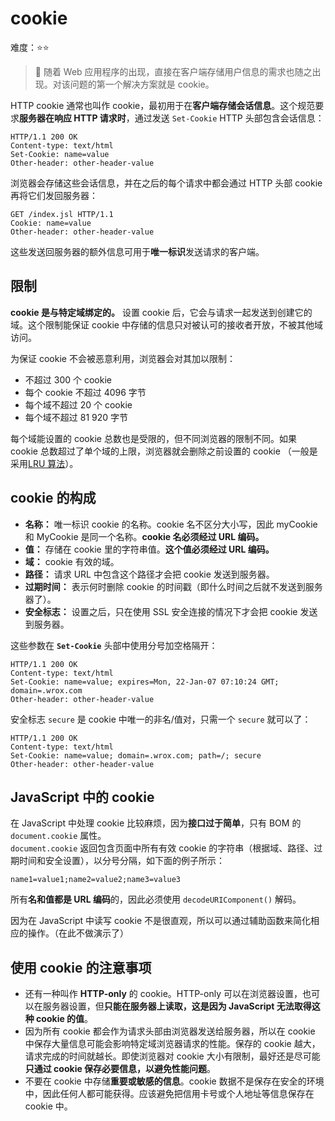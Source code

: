 # cookie

难度：⭐️⭐️

> 💌 随着 Web 应用程序的出现，直接在客户端存储用户信息的需求也随之出现。对该问题的第一个解决方案就是 cookie。

HTTP cookie 通常也叫作 cookie，最初用于在**客户端存储会话信息**。这个规范要求**服务器在响应 HTTP 请求时**，通过发送 `Set-Cookie` HTTP 头部包含会话信息：

```text{3}
HTTP/1.1 200 OK
Content-type: text/html
Set-Cookie: name=value
Other-header: other-header-value
```

浏览器会存储这些会话信息，并在之后的每个请求中都会通过 HTTP 头部 cookie 再将它们发回服务器：

```text{2}
GET /index.jsl HTTP/1.1
Cookie: name=value
Other-header: other-header-value
```

这些发送回服务器的额外信息可用于**唯一标识**发送请求的客户端。

## 限制

**cookie 是与特定域绑定的。** 设置 cookie 后，它会与请求一起发送到创建它的域。这个限制能保证 cookie 中存储的信息只对被认可的接收者开放，不被其他域访问。

为保证 cookie 不会被恶意利用，浏览器会对其加以限制：

- 不超过 300 个 cookie
- 每个 cookie 不超过 4096 字节
- 每个域不超过 20 个 cookie
- 每个域不超过 81 920 字节

每个域能设置的 cookie 总数也是受限的，但不同浏览器的限制不同。如果 cookie 总数超过了单个域的上限，浏览器就会删除之前设置的 cookie （一般是采用[LRU 算法](/handwritten/LRU)）。

## cookie 的构成

- **名称：** 唯一标识 cookie 的名称。cookie 名不区分大小写，因此 myCookie 和 MyCookie 是同一个名称。**cookie 名必须经过 URL 编码。**
- **值：** 存储在 cookie 里的字符串值。**这个值必须经过 URL 编码。**
- **域：** cookie 有效的域。
- **路径：** 请求 URL 中包含这个路径才会把 cookie 发送到服务器。
- **过期时间：** 表示何时删除 cookie 的时间戳（即什么时间之后就不发送到服务器了）。
- **安全标志：** 设置之后，只在使用 SSL 安全连接的情况下才会把 cookie 发送到服务器。

这些参数在 **`Set-Cookie`** 头部中使用分号加空格隔开：

```text{3}
HTTP/1.1 200 OK
Content-type: text/html
Set-Cookie: name=value; expires=Mon, 22-Jan-07 07:10:24 GMT; domain=.wrox.com
Other-header: other-header-value
```

安全标志 `secure` 是 cookie 中唯一的非名/值对，只需一个 `secure` 就可以了：

```text{3}
HTTP/1.1 200 OK
Content-type: text/html
Set-Cookie: name=value; domain=.wrox.com; path=/; secure
Other-header: other-header-value
```

## JavaScript 中的 cookie

在 JavaScript 中处理 cookie 比较麻烦，因为**接口过于简单**，只有 BOM 的 `document.cookie` 属性。<br>
`document.cookie` 返回包含页面中所有有效 cookie 的字符串（根据域、路径、过期时间和安全设置），以分号分隔，如下面的例子所示：

```
name1=value1;name2=value2;name3=value3
```

所有**名和值都是 URL 编码**的，因此必须使用 `decodeURIComponent()` 解码。

因为在 JavaScript 中读写 cookie 不是很直观，所以可以通过辅助函数来简化相应的操作。（在此不做演示了）

## 使用 cookie 的注意事项

- 还有一种叫作 **HTTP-only** 的 cookie。HTTP-only 可以在浏览器设置，也可以在服务器设置，但**只能在服务器上读取，这是因为 JavaScript 无法取得这种 cookie 的值**。
- 因为所有 cookie 都会作为请求头部由浏览器发送给服务器，所以在 cookie 中保存大量信息可能会影响特定域浏览器请求的性能。保存的 cookie 越大，请求完成的时间就越长。即使浏览器对 cookie 大小有限制，最好还是尽可能**只通过 cookie 保存必要信息，以避免性能问题**。
- 不要在 cookie 中存储**重要或敏感的信息**。cookie 数据不是保存在安全的环境中，因此任何人都可能获得。应该避免把信用卡号或个人地址等信息保存在 cookie 中。
